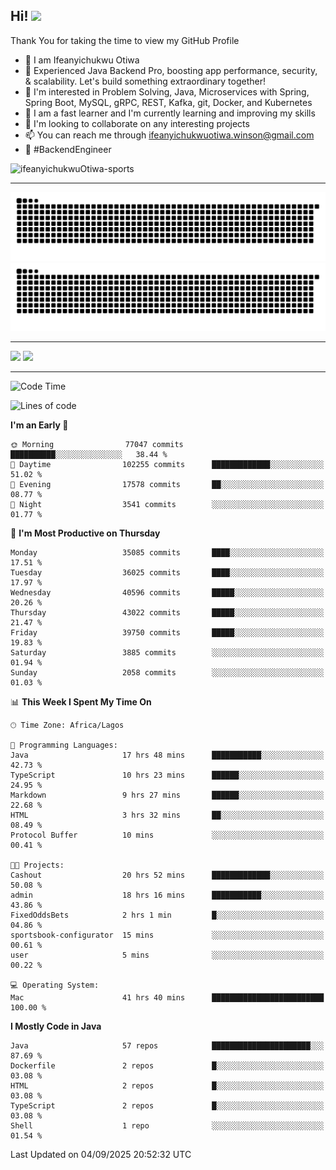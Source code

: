 <!-- BLOG-POST-LIST:START --><!-- BLOG-POST-LIST:END -->

## Hi! <img src="https://media.giphy.com/media/hvRJCLFzcasrR4ia7z/giphy.gif" width="4%"> 

Thank You for taking the time to view my GitHub Profile

- 👋 I am Ifeanyichukwu Otiwa
- 🚀 Experienced Java Backend Pro, boosting app performance, security, & scalability. Let's build something extraordinary together!
- 👀 I'm interested in Problem Solving, Java, Microservices with Spring, Spring Boot, MySQL, gRPC, REST, Kafka, git, Docker, and Kubernetes
- 🌱 I am a fast learner and I'm currently learning and improving my skills
- 💞️ I'm looking to collaborate on any interesting projects
- 📫 You can reach me through ifeanyichukwuotiwa.winson@gmail.com
- 🚀 #BackendEngineer

<p align="left" marginTop="10px"> <img src="https://komarev.com/ghpvc/?username=ifeanyichukwuOtiwa-sports&label=Profile%20views&color=0e75b6&style=for-the-badge" alt="ifeanyichukwuOtiwa-sports" /> </p>

***

<!--🐍📈SNAKEGRAPH / 🌐WEBSITE: https://github.com/Platane/snk -->
![github contribution grid snake animation](https://raw.githubusercontent.com/ifeanyichukwuOtiwa-sports/ifeanyichukwuOtiwa-sports/output/github-contribution-grid-snake-dark.svg#gh-dark-mode-only)![github contribution grid snake animation](https://raw.githubusercontent.com/ifeanyichukwuOtiwa-sports/ifeanyichukwuOtiwa-sports/output/github-contribution-grid-snake.svg#gh-light-mode-only)

***

<p float="left">
  <img float="left" src="https://github-readme-stats.vercel.app/api?username=ifeanyichukwuOtiwa-sports&count_private=true&include_all_commits=true&theme=react&show_icons=true" />
  <img float="right" src="https://github-readme-stats.vercel.app/api/top-langs/?username=ifeanyichukwuOtiwa-sports&layout=compact&show_icons=true&theme=react" /> 
</p>

***



<!--START_SECTION:waka-->
![Code Time](http://img.shields.io/badge/Code%20Time-4%2C168%20hrs%203%20mins-blue)

![Lines of code](https://img.shields.io/badge/From%20Hello%20World%20I%27ve%20Written-59.6%20million%20lines%20of%20code-blue)

**I'm an Early 🐤** 

```text
🌞 Morning                77047 commits       ██████████░░░░░░░░░░░░░░░   38.44 % 
🌆 Daytime                102255 commits      █████████████░░░░░░░░░░░░   51.02 % 
🌃 Evening                17578 commits       ██░░░░░░░░░░░░░░░░░░░░░░░   08.77 % 
🌙 Night                  3541 commits        ░░░░░░░░░░░░░░░░░░░░░░░░░   01.77 % 
```
📅 **I'm Most Productive on Thursday** 

```text
Monday                   35085 commits       ████░░░░░░░░░░░░░░░░░░░░░   17.51 % 
Tuesday                  36025 commits       ████░░░░░░░░░░░░░░░░░░░░░   17.97 % 
Wednesday                40596 commits       █████░░░░░░░░░░░░░░░░░░░░   20.26 % 
Thursday                 43022 commits       █████░░░░░░░░░░░░░░░░░░░░   21.47 % 
Friday                   39750 commits       █████░░░░░░░░░░░░░░░░░░░░   19.83 % 
Saturday                 3885 commits        ░░░░░░░░░░░░░░░░░░░░░░░░░   01.94 % 
Sunday                   2058 commits        ░░░░░░░░░░░░░░░░░░░░░░░░░   01.03 % 
```


📊 **This Week I Spent My Time On** 

```text
🕑︎ Time Zone: Africa/Lagos

💬 Programming Languages: 
Java                     17 hrs 48 mins      ███████████░░░░░░░░░░░░░░   42.73 % 
TypeScript               10 hrs 23 mins      ██████░░░░░░░░░░░░░░░░░░░   24.95 % 
Markdown                 9 hrs 27 mins       ██████░░░░░░░░░░░░░░░░░░░   22.68 % 
HTML                     3 hrs 32 mins       ██░░░░░░░░░░░░░░░░░░░░░░░   08.49 % 
Protocol Buffer          10 mins             ░░░░░░░░░░░░░░░░░░░░░░░░░   00.41 % 

🐱‍💻 Projects: 
Cashout                  20 hrs 52 mins      █████████████░░░░░░░░░░░░   50.08 % 
admin                    18 hrs 16 mins      ███████████░░░░░░░░░░░░░░   43.86 % 
FixedOddsBets            2 hrs 1 min         █░░░░░░░░░░░░░░░░░░░░░░░░   04.86 % 
sportsbook-configurator  15 mins             ░░░░░░░░░░░░░░░░░░░░░░░░░   00.61 % 
user                     5 mins              ░░░░░░░░░░░░░░░░░░░░░░░░░   00.22 % 

💻 Operating System: 
Mac                      41 hrs 40 mins      █████████████████████████   100.00 % 
```

**I Mostly Code in Java** 

```text
Java                     57 repos            ██████████████████████░░░   87.69 % 
Dockerfile               2 repos             █░░░░░░░░░░░░░░░░░░░░░░░░   03.08 % 
HTML                     2 repos             █░░░░░░░░░░░░░░░░░░░░░░░░   03.08 % 
TypeScript               2 repos             █░░░░░░░░░░░░░░░░░░░░░░░░   03.08 % 
Shell                    1 repo              ░░░░░░░░░░░░░░░░░░░░░░░░░   01.54 % 
```




 Last Updated on 04/09/2025 20:52:32 UTC
<!--END_SECTION:waka-->

<!--
<p align="center">
![trophy](https://github-profile-trophy.vercel.app/?username=ifeanyichukwuOtiwa-sports&theme=onedark) (https://github.com/ryo-ma/github-profile-trophy)
</p>
-->

<!---
ifeanyi-otiwa/ifeanyi-otiwa is a ✨ special ✨ repository because its `README.md` (this file) appears on your GitHub profile.
You can click the Preview link to take a look at your changes.
--->
